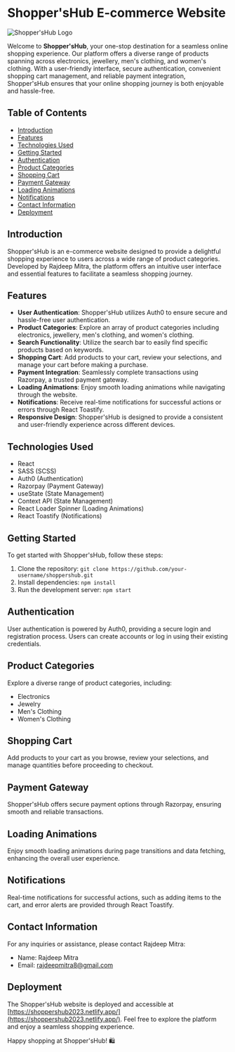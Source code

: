 # Shopper'sHub E-commerce Website

![Shopper'sHub Logo](logo.png)

Welcome to **Shopper'sHub**, your one-stop destination for a seamless online shopping experience. Our platform offers a diverse range of products spanning across electronics, jewellery, men's clothing, and women's clothing. With a user-friendly interface, secure authentication, convenient shopping cart management, and reliable payment integration, Shopper'sHub ensures that your online shopping journey is both enjoyable and hassle-free.

## Table of Contents

- [Introduction](#introduction)
- [Features](#features)
- [Technologies Used](#technologies-used)
- [Getting Started](#getting-started)
- [Authentication](#authentication)
- [Product Categories](#product-categories)
- [Shopping Cart](#shopping-cart)
- [Payment Gateway](#payment-gateway)
- [Loading Animations](#loading-animations)
- [Notifications](#notifications)
- [Contact Information](#contact-information)
- [Deployment](#deployment)

## Introduction

Shopper'sHub is an e-commerce website designed to provide a delightful shopping experience to users across a wide range of product categories. Developed by Rajdeep Mitra, the platform offers an intuitive user interface and essential features to facilitate a seamless shopping journey.

## Features

- **User Authentication**: Shopper'sHub utilizes Auth0 to ensure secure and hassle-free user authentication.
- **Product Categories**: Explore an array of product categories including electronics, jewellery, men's clothing, and women's clothing.
- **Search Functionality**: Utilize the search bar to easily find specific products based on keywords.
- **Shopping Cart**: Add products to your cart, review your selections, and manage your cart before making a purchase.
- **Payment Integration**: Seamlessly complete transactions using Razorpay, a trusted payment gateway.
- **Loading Animations**: Enjoy smooth loading animations while navigating through the website.
- **Notifications**: Receive real-time notifications for successful actions or errors through React Toastify.
- **Responsive Design**: Shopper'sHub is designed to provide a consistent and user-friendly experience across different devices.

## Technologies Used

- React
- SASS (SCSS)
- Auth0 (Authentication)
- Razorpay (Payment Gateway)
- useState (State Management)
- Context API (State Management)
- React Loader Spinner (Loading Animations)
- React Toastify (Notifications)

## Getting Started

To get started with Shopper'sHub, follow these steps:

1. Clone the repository: `git clone https://github.com/your-username/shoppershub.git`
2. Install dependencies: `npm install`
3. Run the development server: `npm start`

## Authentication

User authentication is powered by Auth0, providing a secure login and registration process. Users can create accounts or log in using their existing credentials.

## Product Categories

Explore a diverse range of product categories, including:

- Electronics
- Jewelry
- Men's Clothing
- Women's Clothing

## Shopping Cart

Add products to your cart as you browse, review your selections, and manage quantities before proceeding to checkout.

## Payment Gateway

Shopper'sHub offers secure payment options through Razorpay, ensuring smooth and reliable transactions.

## Loading Animations

Enjoy smooth loading animations during page transitions and data fetching, enhancing the overall user experience.

## Notifications

Real-time notifications for successful actions, such as adding items to the cart, and error alerts are provided through React Toastify.

## Contact Information

For any inquiries or assistance, please contact Rajdeep Mitra:

- Name: Rajdeep Mitra
- Email: rajdeepmitra8@gmail.com

## Deployment

The Shopper'sHub website is deployed and accessible at [https://shoppershub2023.netlify.app/](https://shoppershub2023.netlify.app/). Feel free to explore the platform and enjoy a seamless shopping experience.

Happy shopping at Shopper'sHub! 🛍️
